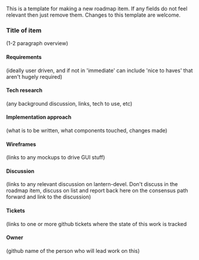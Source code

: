 This is a template for making a new roadmap item. If any fields do not feel relevant then just remove them. 
Changes to this template are welcome.

### Title of item

(1-2 paragraph overview)

#### Requirements
(ideally user driven, and if not in 'immediate' can include 'nice to haves' that aren't hugely required)

#### Tech research
(any background discussion, links, tech to use, etc)

#### Implementation approach
(what is to be written, what components touched, changes made)

#### Wireframes
(links to any mockups to drive GUI stuff)

#### Discussion
(links to any relevant discussion on lantern-devel. Don't discuss in the roadmap item, discuss on list and
report back here on the consensus path forward and link to the discussion)

#### Tickets
(links to one or more github tickets where the state of this work is tracked

#### Owner
(github name of the person who will lead work on this)

